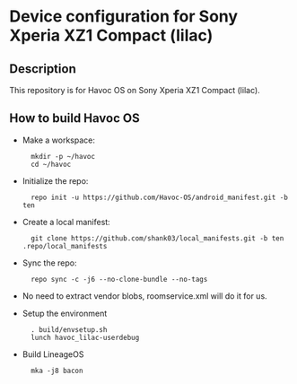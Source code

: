 Device configuration for Sony Xperia XZ1 Compact (lilac)
========================================================

Description
-----------

This repository is for Havoc OS on Sony Xperia XZ1 Compact (lilac).

How to build Havoc OS
----------------------

* Make a workspace:

        mkdir -p ~/havoc
        cd ~/havoc

* Initialize the repo:

        repo init -u https://github.com/Havoc-OS/android_manifest.git -b ten

* Create a local manifest:

        git clone https://github.com/shank03/local_manifests.git -b ten .repo/local_manifests

* Sync the repo:

        repo sync -c -j6 --no-clone-bundle --no-tags

* No need to extract vendor blobs, roomservice.xml will do it for us.

* Setup the environment

        . build/envsetup.sh
        lunch havoc_lilac-userdebug

* Build LineageOS

        mka -j8 bacon
